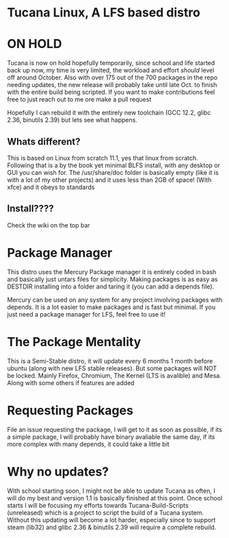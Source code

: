 # Tucana Linux, A LFS based distro

# ON HOLD
Tucana is now on hold hopefully temporarily, since school and life started back up now, my time is very limited, the workload and effort *should* level off around October.  Also with over 175 out of the 700 packages in the repo needing updates, the new release will probably take until late Oct. to finish with the entire build being scripted.  If you want to make contributions feel free to just reach out to me ore make a pull request

Hopefully I can rebuild it with the entirely new toolchain (GCC 12.2, glibc 2.36, binutils 2.39) but lets see what happens.


## Whats different?
This is based on Linux from scratch 11.1, yes that linux from scratch. Following that is a by the book yet minimal BLFS install, with any desktop or GUI you can wish for.  The /usr/share/doc folder is basically empty (like it is with a lot of my other projects) and it uses less than 2GB of space! (With xfce) and it obeys to standards

## Install????
Check the wiki on the top bar

# Package Manager
This distro uses the Mercury Package manager it is entirely coded in bash and basically just untars files for simplicity.  Making packages is as easy as DESTDIR installing into a folder and taring it (you can add a depends file).  

Mercury can be used on any system for any project involving packages with depends.  It is a lot easier to make packages and is fast but minimal.  If you just need a package manager for LFS, feel free to use it!
# The Package Mentality
This is a Semi-Stable distro, it will update every 6 months 1 month before ubuntu (along with new LFS stable releases).  But some packages will NOT be locked.  Mainly Firefox, Chromium, The Kernel (LTS is avalible) and Mesa.  Along with some others if features are added 

# Requesting Packages
File an issue requesting the package, I will get to it as soon as possible, if its a simple package, I will probably have binary avaliable the same day, if its more complex with many depends, it could take a little bit

# Why no updates?
With school starting soon, I might not be able to update Tucana as often, I will do my best and version 1.1 is basically finished at this point.  Once school starts I will be focusing my efforts towards Tucana-Build-Scripts (unreleased) which is a project to script the build of a Tucana system.  Without this updating will become a lot harder, especially since to support steam (lib32) and glibc 2.36 & binutils 2.39 will require a complete rebuild. 

